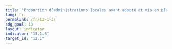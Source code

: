 ```yaml
---
title: "Proportion d’administrations locales ayant adopté et mis en place des stratégies locales de réduction des risques de catastrophe, conformément aux stratégies suivies à l’échelle nationale"
lang: fr
permalink: /fr/13-1-3/
sdg_goal: 13
layout: indicator
indicator: "13.1.3"
target_id: "13.1"
---
```


